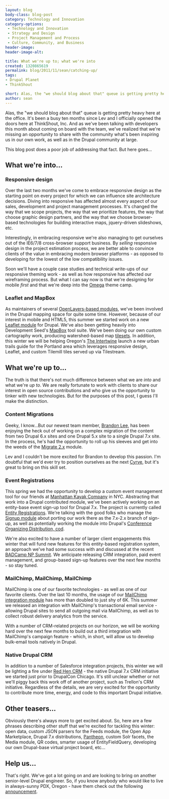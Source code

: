 ```yaml
---
layout: blog
body-class: blog-post
category: Technology and Innovation
category-options:
 - Technology and Innovation
 - Strategy and Design
 - Project Management and Process
 - Culture, Community, and Business
header-image:
header-image-alt:

title: What we're up to; what we're into
created: 1320865619
permalink: blog/2011/11/sean/catching-up/
tags:
- Drupal Planet
- ThinkShout

short: Alas, the "we should blog about that" queue is getting pretty heavy here at the office.
author: sean
---
```

Alas, the "we should blog about that" queue is getting pretty heavy here at the office. It's been a busy ten months since Lev and I officially opened the doors here at ThinkShout, Inc. And as we've been talking with developers this month about coming on board with the team, we've realized that we're missing an opportunity to share with the community what's been inspiring us in our own work, as well as in the Drupal community at large.

This blog post does a poor job of addressing that fact. But here goes...

## What we're into... ##

### Responsive design ###

Over the last two months we've come to embrace responsive design as the starting point on every project for which we can influence site architecture decisions. Diving into responsive has affected almost every aspect of our sales, development and project management processes. It's changed the way that we scope projects, the way that we prioritize features, the way that choose graphic design partners, and the way that we choose browser-based technologies for building interactive maps, jquery-driven slideshows, etc.

Interestingly, in embracing responsive we're also managing to get ourselves out of the IE6/7/8 cross-browser support business. By _selling_ responsive design in the project estimation process, we are better able to convince clients of the value in embracing modern browser platforms - as opposed to developing for the lowest of the low compatibility issues.

Soon we'll have a couple case studies and technical write-ups of our responsive theming work - as well as how responsive has affected our wireframing process. But what I can say now is that we're designing for mobile _first_ and that we're deep into the [Omega](http://drupal.org/project/omega) theme camp.

### Leaflet and MapBox ###

As maintainers of several [OpenLayers-based modules](http://thinkshout.com/blog/2011/09/lev/openlayers-love-drupal-7), we've been involved in the Drupal mapping space for quite some time. However, because of our interest in mobile and HTML5, this summer we started work on a new [Leaflet module](http://drupal.org/project/leaflet) for Drupal. We've also been getting heavily into Development Seed's [MapBox](http://mapbox.com) tool suite. We've been doing our own custom cartography work, producing watershed-based map [tilesets](http://tiles.mapbox.com/thinkshout/map/map-1318268325327). In addition, this winter we will be helping Oregon's [The Intertwine](http://theintertwine.org/) launch a new urban trails guide for the Portland area which leverages responsive design, Leaflet, and custom Tilemill tiles served up via Tilestream.

## What we're up to... ##

The truth is that there's not much difference between what we are _into_ and what we're _up to_. We are really fortunate to work with clients to share our interest in open source contributions and who give us the opportunity to tinker with new technologies. But for the purposes of this post, I guess I'll make the distinction.

### Content Migrations ###

Geeky, I know...But our newest team member, [Brandon Lee](http://thinkshout.com/team#brandon), has been enjoying the heck out of working on a complex migration of the content from two Drupal 6.x sites and one Drupal 5.x site to a single Drupal 7.x site. In the process, he's had the opportunity to roll up his sleeves and get into the weeds of the [Migrate 2.x](http://drupal.org/project/migrate) module.

Lev and I couldn't be more excited for Brandon to develop this passion. I'm doubtful that we'd ever try to position ourselves as the next [Cyrve](http://cyrve.com/), but it's great to bring on this skill set.

### Event Registrations ###

This spring we had the opportunity to develop a custom event management tool for our friends at [Manhattan Kayak Company](http://thinkshout.com/portfolio/manhattan-kayak-company) in NYC. Abstracting that work into a Drupal contributed module, we've been actively working on an entity-base event sign-up tool for Drupal 7.x. The project is currently called [Entity Registrations](http://drupal.org/project/registration). We're talking with the good folks who manage the [Signup module](http://drupal.org/project/signup) about porting our work there as the 7.x-2.x branch of sign-up, as well as potentially working the module into Drupal's [Conference Organizing Distribution, cod](http://drupal.org/project/cod).

We're also excited to have a number of larger client engagements this winter that will fund new features for this entity-based registration system, an approach we've had some success with and discussed at the recent [BADCamp NP Summit](http://2011.badcamp.net/drupal-non-profit-summit). We anticipate releasing CRM integration, paid event management, and group-based sign-up features over the next few months - so stay tuned.

### MailChimp, MailChimp, MailChimp ###

MailChimp is one of our favorite technologies - as well as one of our favorite clients. Over the last 10 months, the usage of our [MailChimp integration module](http://drupal.org/project/mailchimp) has more than doubled to just shy of 6K. This summer we released an integration with MailChimp's transactional email service - allowing Drupal sites to send all outgoing mail via MailChimp, as well as to collect robust delivery analytics from the service.

With a number of CRM-related projects on our horizon, we will be working hard over the next few months to build out a third integration with MailChimp's campaign feature - which, in short, will allow us to develop bulk-email tools natively in Drupal.

### Native Drupal CRM ###

In addition to a number of Salesforce integration projects, this winter we will be lighting a fire under [Red Hen CRM](http://redhencrm.com) - the native Drupal 7.x CRM initiative we started just prior to DrupalCon Chicago. It's still unclear whether or not we'll piggy back this work off of another project, such as Trellon's CRM initiative. Regardless of the details, we are very excited for the opportunity to contribute more time, energy, and code to this important Drupal initiative.

## Other teasers... ##

Obviously there's always more to get excited about. So, here are a few phrases describing other stuff that we're excited for tackling this winter: open data, custom JSON parsers for the Feeds module, the Open App Marketplace, Drupal 7.x distributions, [Pantheon](http://getpantheon.com), custom Solr facets, the Media module, QR codes, smarter usage of EntityFieldQuery, developing our own Drupal-base virtual project board, etc...

## Help us... ##

That's right. We've got a lot going on and are looking to bring on another senior-level Drupal engineer. So, if you know anybody who would like to live in always-sunny PDX, Oregon - have them check out the following [announcement](http://thinkshout.com/blog/2011/10/sean/thinkshout-hiring).
